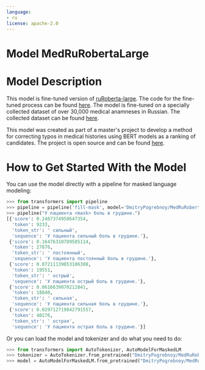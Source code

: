 ```yaml
---
language:
- ru
license: apache-2.0
---
```


# Model MedRuRobertaLarge

# Model Description

This model is fine-tuned version of [ruRoberta-large](https://huggingface.co/sberbank-ai/ruRoberta-large). 
The code for the fine-tuned process can be found [here](https://github.com/DmitryPogrebnoy/MedSpellChecker/blob/main/spellchecker/ml_ranging/models/med_ru_roberta_large/fine_tune_ru_roberta_large.py).
The model is fine-tuned on a specially collected dataset of over 30,000 medical anamneses in Russian. 
The collected dataset can be found [here](https://github.com/DmitryPogrebnoy/MedSpellChecker/blob/main/data/anamnesis/processed/all_anamnesis.csv).

This model was created as part of a master's project to develop a method for correcting typos
in medical histories using BERT models as a ranking of candidates. 
The project is open source and can be found [here](https://github.com/DmitryPogrebnoy/MedSpellChecker).

# How to Get Started With the Model

You can use the model directly with a pipeline for masked language modeling: 

```python
>>> from transformers import pipeline
>>> pipeline = pipeline('fill-mask', model='DmitryPogrebnoy/MedRuRobertaLarge')
>>> pipeline("У пациента <mask> боль в грудине.")
[{'score': 0.2467374950647354,
  'token': 9233,
  'token_str': ' сильный',
  'sequence': 'У пациента сильный боль в грудине.'},
 {'score': 0.16476310789585114,
  'token': 27876,
  'token_str': ' постоянный',
  'sequence': 'У пациента постоянный боль в грудине.'},
 {'score': 0.07211139053106308,
  'token': 19551,
  'token_str': ' острый',
  'sequence': 'У пациента острый боль в грудине.'},
 {'score': 0.0616639070212841,
  'token': 18840,
  'token_str': ' сильная',
  'sequence': 'У пациента сильная боль в грудине.'},
 {'score': 0.029712719842791557,
  'token': 40176,
  'token_str': ' острая',
  'sequence': 'У пациента острая боль в грудине.'}]
```

Or you can load the model and tokenizer and do what you need to do:

```python
>>> from transformers import AutoTokenizer, AutoModelForMaskedLM
>>> tokenizer = AutoTokenizer.from_pretrained("DmitryPogrebnoy/MedRuRobertaLarge")
>>> model = AutoModelForMaskedLM.from_pretrained("DmitryPogrebnoy/MedRuRobertaLarge")
```